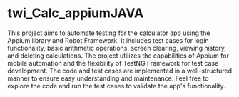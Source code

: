 # twi_Calc_appiumJAVA

This project aims to automate testing for the calculator app using the Appium library and Robot Framework. It includes test cases for login functionality, basic arithmetic operations, screen clearing, viewing history, and deleting calculations. The project utilizes the capabilities of Appium for mobile automation and the flexibility of TestNG Framework for test case development. The code and test cases are implemented in a well-structured manner to ensure easy understanding and maintenance. Feel free to explore the code and run the test cases to validate the app's functionality.